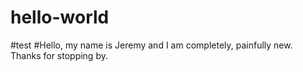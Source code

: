 # hello-world
#test
#Hello, my name is Jeremy and I am completely, painfully new.  Thanks for stopping by.

